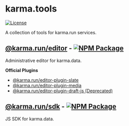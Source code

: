 # karma.tools

[![License][license_shield]][license_link]

A collection of tools for karma.run services.

## [@karma.run/editor](packages/editor) - [![NPM Package][editor_npm_shield]][editor_npm_link]

Administrative editor for karma.data.

**Official Plugins**

- [@karma.run/editor-plugin-slate](packages/editor-plugin-slate)
- [@karma.run/editor-plugin-media](packages/editor-plugin-media)
- [@karma.run/editor-plugin-draft-js (Deprecated)](packages/editor-plugin-draft-js)

## [@karma.run/sdk](packages/sdk) - [![NPM Package][sdk_npm_shield]][sdk_npm_link]

JS SDK for karma.data.

[editor_npm_shield]: https://img.shields.io/npm/v/@karma.run/editor.svg
[editor_npm_link]: https://www.npmjs.com/package/@karma.run/editor
[sdk_npm_shield]: https://img.shields.io/npm/v/@karma.run/sdk.svg
[sdk_npm_link]: https://www.npmjs.com/package/@karma.run/sdk
[license_shield]: https://img.shields.io/github/license/karmarun/karma.tools.svg
[license_link]: https://github.com/karmarun/karma.run-sdk-js/blob/master/LICENSE
